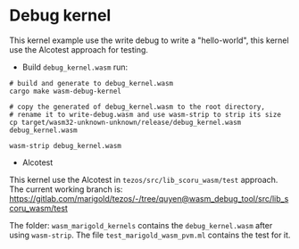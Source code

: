# Debug kernel
This kernel example use the write debug to write a "hello-world", this kernel use the Alcotest approach for testing.

- Build `debug_kernel.wasm` run:

```shell
# build and generate to debug_kernel.wasm
cargo make wasm-debug-kernel

# copy the generated of debug_kernel.wasm to the root directory,
# rename it to write-debug.wasm and use wasm-strip to strip its size
cp target/wasm32-unknown-unknown/release/debug_kernel.wasm debug_kernel.wasm

wasm-strip debug_kernel.wasm
```

- Alcotest

This kernel use the Alcotest in `tezos/src/lib_scoru_wasm/test` approach. The current working branch is: https://gitlab.com/marigold/tezos/-/tree/quyen@wasm_debug_tool/src/lib_scoru_wasm/test

The folder: `wasm_marigold_kernels` contains the `debug_kernel.wasm` after using `wasm-strip`. The file `test_marigold_wasm_pvm.ml` contains the test for it.
